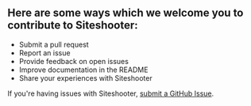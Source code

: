 ## Here are some ways which we welcome you to contribute to Siteshooter:

* Submit a pull request
* Report an issue
* Provide feedback on open issues
* Improve documentation in the README
* Share your experiences with Siteshooter

If you're having issues with Siteshooter, [submit a GitHub Issue](https://github.com/devopsgroup-io/siteshooter/issues/new).
